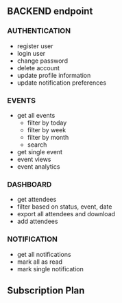 

## BACKEND endpoint

### AUTHENTICATION
 - register user
 - login user
 - change password
 - delete account
 - update profile information
 - update notification preferences

### EVENTS
 - get all events
   - filter by today
   - filter by week
   - filter by month
   - search
 - get single event
 - event views
 - event analytics

### DASHBOARD
 - get attendees  
 - filter based on status, event, date
 - export all attendees and download
 - add attendees

### NOTIFICATION
 - get all notifications
 - mark all as read
 - mark single notification 
 

## Subscription Plan
